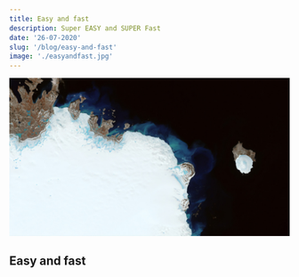 ```yaml
---
title: Easy and fast
description: Super EASY and SUPER Fast
date: '26-07-2020'
slug: '/blog/easy-and-fast'
image: './easyandfast.jpg'
---
```

![Image Alt](./ab1.jpg)
## Easy and fast
